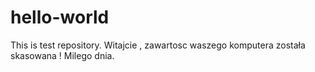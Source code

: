 # hello-world
This is test repository.
Witajcie , zawartosc waszego komputera została skasowana ! Milego dnia.
